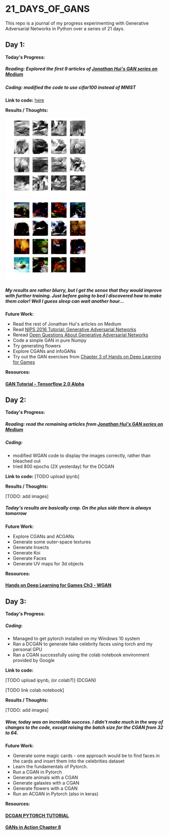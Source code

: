 # 21_DAYS_OF_GANS
This repo is a journal of my progress experimenting with Generative Adversarial Networks in Python over a series of 21 days.
## Day 1: 
**Today's Progress:**
##### Reading: Explored the first 9 articles of [Jonathan Hui's GAN series on Medium](https://medium.com/@jonathan_hui/gan-gan-series-2d279f906e7b)
##### Coding: modified the code to use cifar100 instead of MNIST

**Link to code:** [here](https://colab.research.google.com/drive/1v1cb2iYof5KSdbm6-j381csR1OCWtZaq)

**Results / Thoughts:**

![cifar100 results](https://raw.githubusercontent.com/aztecman/21_DAYS_OF_GANS/master/cifar100_400EPOCHS.png)
![cifar100 color-results](https://raw.githubusercontent.com/aztecman/21_DAYS_OF_GANS/master/day1_cifar100_400EPOCHS_color.png)

##### My results are rather blurry, but I get the sense that they would improve with further training. Just before going to bed I discovered how to make them color! Well I guess sleep can wait another hour...

**Future Work:**
- Read the rest of Jonathan Hui's articles on Medium
- Read [NIPS 2016 Tutorial: Generative Adversarial Networks](https://arxiv.org/abs/1701.00160)
- Reread [Open Questions About Generative Adversarial Networks](https://distill.pub/2019/gan-open-problems/)
- Code a simple GAN in pure Numpy
- Try generating flowers
- Explore CGANs and infoGANs
- Try out the GAN exercises from [Chapter 3 of Hands on Deep Learning for Games](https://github.com/PacktPublishing/Hands-On-Deep-Learning-for-Games/tree/master/Chapter03/Chapter_3)

**Resources:**
#### [GAN Tutorial - Tensorflow 2.0 Alpha](https://colab.research.google.com/github/tensorflow/docs/blob/master/site/en/r2/tutorials/generative/dcgan.ipynb)

## Day 2: 
**Today's Progress:**
##### Reading: read the remaining articles from [Jonathan Hui's GAN series on Medium](https://medium.com/@jonathan_hui/gan-gan-series-2d279f906e7b)
##### Coding: 
- modified WGAN code to display the images correctly, rather than bleached out
- tried 800 epochs (2X yesterday) for the DCGAN

**Link to code:** [TODO upload ipynb]

**Results / Thoughts:**

[TODO: add images]

##### Today's results are basically crap. On the plus side there is always tomorrow

**Future Work:**
- Explore CGANs and ACGANs
- Generate some outer-space textures
- Generate Insects
- Generate Koi
- Generate Faces
- Generate UV maps for 3d objects

**Resources:**
#### [Hands on Deep Learning for Games Ch3 - WGAN](https://github.com/PacktPublishing/Hands-On-Deep-Learning-for-Games/blob/master/Chapter03/Chapter_3/Chapter_3_3.py)

## Day 3: 
**Today's Progress:**
##### Coding: 
- Managed to get pytorch installed on my Windows 10 system
- Ran a DCGAN to generate fake celebrity faces using torch and my personal GPU
- Ran a CGAN successfully using the colab notebook environment provided by Google

**Link to code:** 

[TODO upload ipynb, (or colab?)] (DCGAN)

[TODO link colab notebook]

**Results / Thoughts:**

[TODO: add images]

##### Wow, today was an incredible success. I didn't make much in the way of changes to the code, except raising the batch size for the CGAN from 32 to 64.

**Future Work:**
- Generate some magic cards - one approach would be to find faces in the cards and insert them into the celebrities dataset
- Learn the fundamentals of Pytorch.
- Run a CGAN in Pytorch
- Generate animals with a CGAN
- Generate galaxies with a CGAN
- Generate flowers with a CGAN
- Run an ACGAN in Pytorch (also in keras)

**Resources:**
#### [DCGAN PYTORCH TUTORIAL](https://pytorch.org/tutorials/beginner/dcgan_faces_tutorial.html)
#### [GANs in Action Chapter 8](https://colab.research.google.com/github/GANs-in-Action/gans-in-action/blob/master/chapter-8/Chapter_8_CGAN.ipynb)
